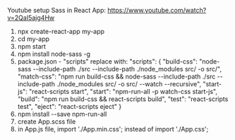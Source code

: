 Youtube setup Sass in React App:
https://www.youtube.com/watch?v=2QaI5ajg4Hw
1. npx create-react-app my-app
2. cd my-app
3. npm start
4. npm install node-sass -g
5. package.json - "scripts" replace with:
"scripts": {
  "build-css": "node-sass --include-path ./src --include-path ./node_modules src/ -o src/",
  "match-css": "npm run build-css && node-sass --include-path ./src --include-path ./node_modules src/ -o src/ --watch --recursive",
  "start-js": "react-scripts start",
  "start": "npm-run-all -p watch-css start-js",
  "build": "npm run build-css && react-scripts build",
  "test": "react-scripts test",
  "eject": "react-scripts eject"
}
6. npm install --save npm-run-all
7. create App.scss file
8. in App.js file, import './App.min.css'; instead of import './App.css';
